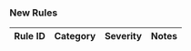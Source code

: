 ### New Rules

Rule ID | Category | Severity | Notes
--------|----------|----------|--------------------
